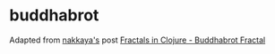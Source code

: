 buddhabrot
==========

Adapted from [nakkaya's](https://github.com/nakkaya) post [Fractals in Clojure - Buddhabrot Fractal](http://nakkaya.com/2009/10/04/fractals-in-clojure-buddhabrot-fractal/)

